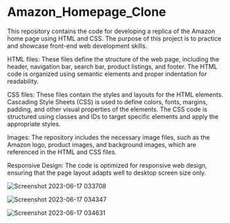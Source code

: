 # Amazon_Homepage_Clone
This repository contains the code for developing a replica of the Amazon home page using HTML and CSS. The purpose of this project is to practice and showcase front-end web development skills.

HTML files: These files define the structure of the web page, including the header, navigation bar, search bar, product listings, and footer. The HTML code is organized using semantic elements and proper indentation for readability.

CSS files: These files contain the styles and layouts for the HTML elements. Cascading Style Sheets (CSS) is used to define colors, fonts, margins, padding, and other visual properties of the elements. The CSS code is structured using classes and IDs to target specific elements and apply the appropriate styles.

Images: The repository includes the necessary image files, such as the Amazon logo, product images, and background images, which are referenced in the HTML and CSS files.

Responsive Design: The code is optimized for responsive web design, ensuring that the page layout adapts well to desktop screen size only.

![Screenshot 2023-06-17 033708](https://github.com/Ujjwal1178/Amazon_Homepage_Clone/assets/109898637/74e78858-28e0-4db5-a768-664e0252a81e)



![Screenshot 2023-06-17 034347](https://github.com/Ujjwal1178/Amazon_Homepage_Clone/assets/109898637/eb09a408-5976-481e-8151-ccdd61abcecc)


![Screenshot 2023-06-17 034631](https://github.com/Ujjwal1178/Amazon_Homepage_Clone/assets/109898637/891db360-8964-443a-8bcc-612616ee8205)



